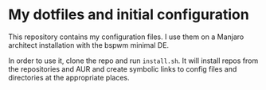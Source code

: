 # My dotfiles and initial configuration

This repository contains my configuration files. I use them on a Manjaro architect installation with the bspwm minimal DE.

In order to use it, clone the repo and run `install.sh`. It will install repos from the repositories and AUR and create symbolic links to config files and directories at the appropriate places.
